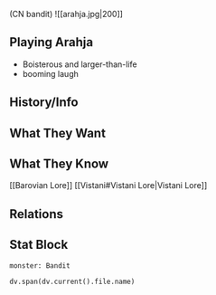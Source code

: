 (CN bandit)
![[arahja.jpg|200]]
## Playing Arahja
- Boisterous and larger-than-life
- booming laugh

## History/Info

## What They Want

## What They Know
[[Barovian Lore]]
[[Vistani#Vistani Lore|Vistani Lore]]

## Relations

## Stat Block

```statblock
monster: Bandit
```

```dataviewjs
dv.span(dv.current().file.name)
```
